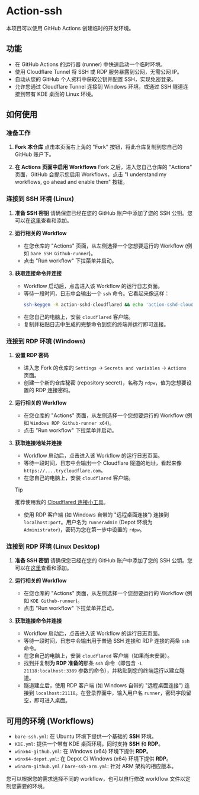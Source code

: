 # Action-ssh

本项目可以使用 GitHub Actions 创建临时的开发环境。

## 功能

*   在 GitHub Actions 的运行器 (runner) 中快速启动一个临时环境。
*   使用 Cloudflare Tunnel 将 SSH 或 RDP 服务暴露到公网，无需公网 IP。
*   自动从您的 GitHub 个人资料中获取公钥并配置 SSH，实现免密登录。
*   允许您通过 Cloudflare Tunnel 连接到 Windows 环境，或通过 SSH 隧道连接到带有 KDE 桌面的 Linux 环境。

## 如何使用

### 准备工作

1.  **Fork 本仓库**
    点击本页面右上角的 "Fork" 按钮，将此仓库复制到您自己的 GitHub 账户下。

2.  **在 Actions 页面中启用 Workflows**
    Fork 之后，进入您自己仓库的 "Actions" 页面，GitHub 会提示您启用 Workflows，点击 "I understand my workflows, go ahead and enable them" 按钮。

### 连接到 SSH 环境 (Linux)

1.  **准备 SSH 密钥**
    请确保您已经在您的 GitHub 账户中添加了您的 SSH 公钥。您可以在[这里](https://github.com/settings/keys)查看和添加。

2.  **运行相关的 Workflow**
    - 在您仓库的 "Actions" 页面，从左侧选择一个您想要运行的 Workflow (例如 `bare SSH Github-runner`)。
    - 点击 "Run workflow" 下拉菜单并启动。

3.  **获取连接命令并连接**
    - Workflow 启动后，点击进入该 Workflow 的运行日志页面。
    - 等待一段时间，日志中会输出一个 `ssh` 命令。它看起来像这样：
      ```bash
      ssh-keygen -R action-sshd-cloudflared && echo 'action-sshd-cloudflared ...' >> ~/.ssh/known_hosts && ssh -o ProxyCommand='cloudflared access tcp --hostname https://....trycloudflare.com' runner@action-sshd-cloudflared
      ```
    - 在您自己的电脑上，安装 `cloudflared` 客户端。
    - 复制并粘贴日志中生成的完整命令到您的终端并运行即可连接。

### 连接到 RDP 环境 (Windows)

1.  **设置 RDP 密码**
    - 进入您 Fork 的仓库的 `Settings` -> `Secrets and variables` -> `Actions` 页面。
    - 创建一个新的仓库秘密 (repository secret)，名称为 `rdpw`，值为您想要设置的 RDP 连接密码。

2.  **运行相关的 Workflow**
    - 在您仓库的 "Actions" 页面，从左侧选择一个您想要运行的 Workflow (例如 `Windows RDP Github-runner x64`)。
    - 点击 "Run workflow" 下拉菜单并启动。

3.  **获取连接地址并连接**
    - Workflow 启动后，点击进入该 Workflow 的运行日志页面。
    - 等待一段时间，日志中会输出一个 Cloudflare 隧道的地址，看起来像 `https://....trycloudflare.com`。
    - 在您自己的电脑上，安装 `cloudflared` 客户端。
    > [!TIP]
    > 推荐使用我的 [Cloudflared 连接小工具](https://github.com/lingyicute/Cloudflared-Helper)。
    >
    - 使用 RDP 客户端 (如 Windows 自带的 "远程桌面连接") 连接到 `localhost:port`。用户名为 `runneradmin` (Depot 环境为 `Administrator`)，密码为您在第一步中设置的 `rdpw`。

### 连接到 RDP 环境 (Linux Desktop)

1.  **准备 SSH 密钥**
    请确保您已经在您的 GitHub 账户中添加了您的 SSH 公钥。您可以在[这里](https://github.com/settings/keys)查看和添加。

2.  **运行相关的 Workflow**
    - 在您仓库的 "Actions" 页面，从左侧选择一个您想要运行的 Workflow (例如 `KDE Github-runner`)。
    - 点击 "Run workflow" 下拉菜单并启动。

3.  **获取连接命令并连接**
    - Workflow 启动后，点击进入该 Workflow 的运行日志页面。
    - 等待一段时间，日志中会输出用于普通 SSH 连接和 RDP 连接的两条 `ssh` 命令。
    - 在您自己的电脑上，安装 `cloudflared` 客户端（如果尚未安装）。
    - 找到并复制**为 RDP 准备的**那条 `ssh` 命令（即包含 `-L 21118:localhost:3389` 参数的命令），并粘贴到您的终端运行以建立隧道。
    - 隧道建立后，使用 RDP 客户端 (如 Windows 自带的 "远程桌面连接") 连接到 `localhost:21118`。在登录界面中，输入用户名 `runner`，密码字段留空，即可进入桌面。

## 可用的环境 (Workflows)

*   `bare-ssh.yml`: 在 Ubuntu 环境下提供一个基础的 **SSH** 环境。
*   `KDE.yml`: 提供一个带有 KDE 桌面环境，同时支持 **SSH** 和 **RDP**。
*   `winx64-github.yml`: 在 Windows (x64) 环境下提供 **RDP**。
*   `winx64-depot.yml`: 在 Depot Ci Windows (x64) 环境下提供 **RDP**。
*   `winarm-github.yml` / `bare-ssh-arm.yml`: 针对 ARM 架构的相应版本。

您可以根据您的需求选择不同的 workflow，也可以自行修改 workflow 文件以定制您需要的环境。 